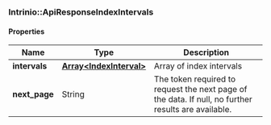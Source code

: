

[//]: # (CLASS:Intrinio::ApiResponseIndexIntervals)

[//]: # (KIND:object)

### Intrinio::ApiResponseIndexIntervals

#### Properties

[//]: # (START_DEFINITION)

Name | Type | Description
------------ | ------------- | -------------
**intervals** | [**Array&lt;IndexInterval&gt;**](IndexInterval.md) | Array of index intervals &nbsp;
**next_page** | String | The token required to request the next page of the data. If null, no further results are available. &nbsp;

[//]: # (END_DEFINITION)


[//]: # (CONTAINED_CLASS:Intrinio::IndexInterval)




